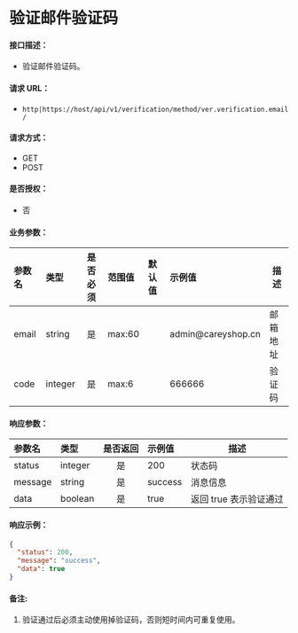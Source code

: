 # 验证邮件验证码

#### 接口描述：
- 验证邮件验证码。

#### 请求 URL：
- `http|https://host/api/v1/verification/method/ver.verification.email/`

#### 请求方式：
- GET
- POST

#### 是否授权：
- 否

#### 业务参数：
|参数名|类型|是否必须|范围值|默认值|示例值|描述|
|:----|:---|:---:|:-----|:-----|:-----|-----|
|email |string |是 |max:60 | |admin&#64;careyshop.cn |邮箱地址 |
|code |integer |是 |max:6 | |666666 |验证码 |

#### 响应参数：
|参数名|类型|是否返回|示例值|描述|
|:-----|:-----|:---:|:-----|-----|
|status |integer |是 |200 |状态码 |
|message |string |是 |success |消息信息 |
|data |boolean |是 |true |返回 true 表示验证通过 |

#### 响应示例：
```json
{
  "status": 200,
  "message": "success",
  "data": true
}
```

#### 备注:
1. 验证通过后必须主动使用掉验证码，否则短时间内可重复使用。